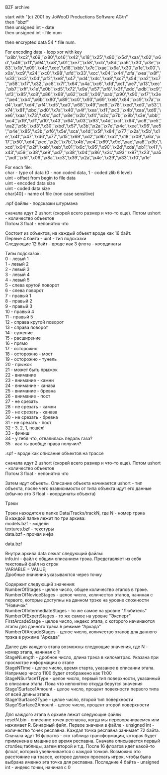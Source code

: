 BZF archive

start with "(c) 2001 by JoWooD Productions Software AG\n"  
then "bbzf"  
then unsigned int - date  
then unsigned int - file num  

then encrypted data 54 * file num.   

For encoding data - loop xor with key 
'\x8b','\xc2','\x69','\x80','\x46','\x42','\x18','\x25','\x80','\x5d','\xaa','\x02','\x6d','\x49','\x11','\x94','\xa8','\x01','\xe7','\x58','\xcb','\x8d','\xa6','\x30','\x3e','\x83','\x1b','\x09','\x4c','\xce','\x18','\xbb','\x7c','\xae','\x6a','\x30','\x1e','\x00','\x0a','\xc9','\x24','\xc0','\x98','\xfd','\x33','\xcc','\x04','\x44','\xfa','\xea','\x8f','\x33','\xc3','\x0d','\xf2','\xe8','\x47','\xd4','\xdc','\xa8','\xc7','\x54','\xa2','\xc7','\x58','\x17','\x32','\xc8','\x7f','\x64','\x4a','\xc6','\xfd','\xc1','\xe7','\x13','\xec','\xb7','\xff','\x1e','\x0b','\xd5','\x72','\x9a','\x57','\xf8','\x3f','\xdc','\xdb','\xc9','\xf3','\x85','\xc8','\x86','\x68','\x62','\xc8','\x06','\xab','\x90','\x90','\xf7','\x3e','\xe4','\xb4','\x6b','\x80','\x89','\xc0','\x93','\x69','\xeb','\x84','\xc9','\x7a','\xd4','\xaf','\xd4','\xf4','\xd5','\xa0','\x68','\x49','\xe8','\x78','\xed','\xd0','\x53','\x74','\x81','\xbc','\xd0','\x7a','\x40','\x4f','\xea','\xf1','\xc3','\x4b','\xaa','\xd6','\xe6','\xaa','\x73','\x0c','\xcf','\x8e','\x2b','\xf4','\x2c','\x7b','\x9b','\x3e','\xbb','\xc4','\x19','\xff','\x10','\x43','\x64','\x03','\x93','\x4d','\xcf','\x64','\xc8','\xe5','\xa2','\x5b','\xd3','\x30','\xbd','\x57','\x3b','\x2a','\x7e','\x4c','\xee','\x96','\xe5','\x4e','\x85','\x3b','\xf6','\x5e','\xca','\x4d','\x5f','\x84','\x77','\x2a','\x5b','\x1e','\x41','\x47','\xd6','\x77','\x15','\x69','\xd2','\x9b','\xa2','\x18','\x09','\x6a','\x17','\x50','\xd4','\xec','\x2e','\x7b','\x4b','\xe4','\x69','\x9c','\xae','\xa8','\x9b','\xcd','\x04','\x2f','\xab','\xeb','\x01','\x6c','\x95','\x90','\x2d','\xda','\xb1','\x41','\x43','\x59','\x38','\xe9','\xd7','\x38','\x04','\x86','\x3c','\x93','\x97','\x23','\xa5','\xdf','\x5f','\x06','\x8a','\xc3','\x39','\x2a','\x4e','\x29','\x33','\xf0','\x1e'

For each file:  
char - type of data (0 - non coded data, 1 - coded zlib 6 level)  
uint - offset from begin to file data  
uint - encoded data size  
uint - coded data size  
char[40] - name of file (non case sensitive)  


.npf файлы - подсказки штурмана  

сначала идут 2 ushort (скорей всего размер и что-то еще). Потом ushort - количество объектов  
Потом 3 float - непонятно что

Состоит из объектов, на каждый объект вроде как 16 байт.  
Первые 4 байта - uint - тип подсказки  
Следующие 12 байт - вроде как 3 флота - координаты  

Типы подсказок:  
0 - левый 1  
1 - левый 2  
2 - левый 3  
3 - левый 4  
4 - левый 5  
5 - слева крутой поворот  
6 - слева поворот  
7 - правый 1  
8 - правый 2  
9 - правый 3  
10 - правый 4  
11 - правый 5  
12 - справа крутой поворот  
13 - справа поворот  
14 - сужение  
15 - расширение  
16 - прямо  
17 - осторожно  
18 - осторожно - мост  
19 - осторожно - тунель  
20 - прыжок  
21 - может быть прыжок  
22 - внимание  
23 - внимание - камни  
24 - внимание - канава  
25 - внимание - бревна  
26 - внимание - пост  
27 - не срезать  
28 - не срезать - камни  
29 - не срезать - канава  
30 - не срезать - бревна  
31 - не срезать - пост  
32 - 3, 2, 1, пошёл!  
33 - финиш  
34 - у тебя что, отвалилась педаль газа?  
35 - как ты вообще права получил?  



.spf - вроде как описание объектов на трассе  

сначала идут 2 ushort (скорей всего размер и что-то еще). Потом ushort - количество объектов  
Потом 3 float - непонятно что  

Затем идут объекты. Описание объекта начинается ushort - тип объекта, после чего взависимости от типа объекта идут его данные (обычно это 3 float - координаты объекта)


Трэки

Трэки находятся в папке Data/Tracks/trackN, где N - номер трэка  
В каждой папке лежит по три архива:  
models.bzf - модели  
textures.bzf - текстуры  
data.bzf - прочая инфа  

data.bzf  

Внутри архива data лежат следующий файлы:  
info.ini - файл с общим описанием трэка. Представляет из себя текстовый файл из строк  
VARIABLE = VALUE;  
Дробные значения указываются через точку  

Содержит следующий значения:  
NumberOfStages - целое число, общее количество этапов в трэке.  
NumberOfNoviceStages - целое число, количество этапов, начиная с первого, которые доступны на данном трэке на уровне сложности "Новичок"  
NumberOfIntermediateStages - то же самое на уровне "Любитель"  
NumberOfExpertStages - то же самое на уровне "Эксперт"  
FirstArcadeStage - целое число, индекс этапа, с которого начинаются этапы для данного трэка в режиме "Аркада"  
NumberOfArcadeStages - целое число, количество этапов для данного трэка в ружиме "Аркада"  

Далее для каждого этапа возможны следующие значения, где N - номер этапа, начиная с 1:  
StageNLength - дробное число, длина трэка в километрах. Указана при просмотре информации о этапе  
StageNTime - целое число, время старта, указаное в описании этапа. Например число 1100 будет отображено как 11:00  
StageNSurface1Type - целое число, первый тип поверхности, указанный в описании этапа. Пока что непонятно откуда берутся значения  
Stage1Surface1Amount - целое число, процент повехности первого типа от всей длины этапа.  
Stage1Surface2Type - целое число, второй тип поверхности  
Stage1Surface2Amount - целое число, процент второй поверхности  


Для каждого этапа в орхиве лежат следующие файлы:  
resetN.bin - описание точек респавна, когда мы переворачиваемся или нажимает R. Бинарный файл. Первое значени в файле - unsigned int - количество точек респавна. Каждая точка респавна занимает 72 байта. Сначала идут 16 флоатов - это таблица трансформации, которая будет применена в машине во время респавна. Сначала описывается первый столбец таблицы, затем второй и т.д. После 16 флоатов идёт какой-то флоат, который увеличивается с каждой точкой. Возможно это расстояние на трассе, которое должен проехать игрок, чтобы была выбрана именно эта точка для респавна. Последние 4 байта - unsigned int - индекс точки, начиная с 0  

